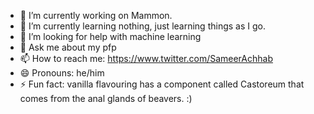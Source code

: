 - 🔭 I’m currently working on Mammon.
- 🌱 I’m currently learning nothing, just learning things as I go.
- 🤔 I’m looking for help with machine learning
- 💬 Ask me about my pfp
- 📫 How to reach me: https://www.twitter.com/SameerAchhab
- 😄 Pronouns: he/him
- ⚡ Fun fact: vanilla flavouring has a component called Castoreum that comes from the anal glands of beavers. :)
